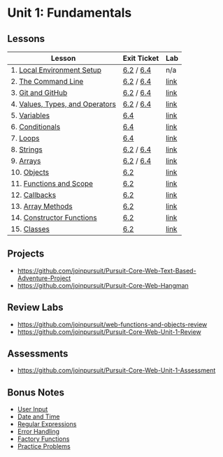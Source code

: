# Unit 1: Fundamentals

## Lessons

| Lesson | Exit Ticket | Lab |
| --- | --- | --- |
| 1. [Local Environment Setup](./local_environment/README.md) | [6.2](https://canvas.instructure.com/courses/1605748/quizzes/3937197) / [6.4](https://canvas.instructure.com/courses/1705731/assignments/12465198) | n/a |
| 2. [The Command Line](./the_command_line/README.md) | [6.2](https://canvas.instructure.com/courses/1705731/quizzes/4239876) / [6.4](https://canvas.instructure.com/courses/1705731/assignments/12465189) | [link](https://github.com/joinpursuit/PCNWLab-Command-Line/tree/454ec68e8986c55a977637f161991a1c02605f21) |
| 3. [Git and GitHub](./git_and_github/README.md) | [6.2](https://canvas.instructure.com/courses/1605748/quizzes/3869510) / [6.4](https://canvas.instructure.com/courses/1705731/assignments/12465190) | [link](https://github.com/joinpursuit/git_github_assignment) | 
| 4. [Values, Types, and Operators](./values_types_operators/README.md) | [6.2](https://canvas.instructure.com/courses/1705731/quizzes/4254541) / [6.4](https://canvas.instructure.com/courses/1705731/assignments/12501906) | [link](https://github.com/joinpursuit/values_types_operators_assignment/blob/master/README.md) |
| 5. [Variables](./variables/README.md) | [6.4](https://canvas.instructure.com/courses/1705731/quizzes/4276467) | [link](https://github.com/joinpursuit/variable_assignment/blob/master/README.md) |
| 6. [Conditionals](./conditionals/README.md) | [6.4](https://canvas.instructure.com/courses/1705731/assignments/12565344) | [link](https://github.com/joinpursuit/conditional_assignment/blob/master/README.md) |
| 7. [Loops](./loops/README.md) | [6.4](https://canvas.instructure.com/courses/1705731/quizzes/4283869) | [link](https://github.com/joinpursuit/loops_assignment/blob/master/README.md) |
| 8. [Strings](./strings/README.md) | [6.2](https://canvas.instructure.com/courses/1605748/quizzes/3988761) / [6.4](https://canvas.instructure.com/courses/1705731/assignments/12465181) | [link](https://github.com/joinpursuit/string_assignment/blob/master/README.md) |
| 9. [Arrays](./arrays/README.md) | [6.2](https://canvas.instructure.com/courses/1605748/quizzes/3996803) / [6.4](https://canvas.instructure.com/courses/1705731/assignments/12465199) | [link](https://github.com/joinpursuit/arrays_assignment) |
| 10. [Objects](./objects/README.md) | [6.2](https://canvas.instructure.com/courses/1605748/quizzes/4005988) | [link](https://github.com/joinpursuit/Pursuit-Core-Web-Objects-Lab) |
| 11. [Functions and Scope](./functions/README.md) | [6.2](https://canvas.instructure.com/courses/1605748/quizzes/4006749) | [link](https://github.com/joinpursuit/functions_and_scope_assignment/blob/master/README.md) |
| 12. [Callbacks](https://github.com/joinpursuit/Pursuit-Core-Web/blob/6_2/fundamentals/callbacks/README.md) | [6.2](https://canvas.instructure.com/courses/1605748/quizzes/4012741) | [link](https://github.com/joinpursuit/callback_assignment/blob/master/README.md) |
| 13. [Array Methods](./array_methods/README.md) | [6.2](https://canvas.instructure.com/courses/1605748/quizzes/4026758) | [link](https://github.com/joinpursuit/array_methods_assignment/blob/master/README.md) |
| 14. [Constructor Functions](./constructor_functions/README.md) | [6.2](https://canvas.instructure.com/courses/1605748/quizzes/4046242) | [link](https://github.com/joinpursuit/constructor_assignment/blob/master/README.md) |
| 15. [Classes](./classes/README.md) | [6.2](https://canvas.instructure.com/courses/1605748/quizzes/4046241) | [link](https://github.com/joinpursuit/classes_assignment/blob/master/README.md) |

## Projects

- https://github.com/joinpursuit/Pursuit-Core-Web-Text-Based-Adventure-Project
- https://github.com/joinpursuit/Pursuit-Core-Web-Hangman

## Review Labs

- https://github.com/joinpursuit/web-functions-and-objects-review
- https://github.com/joinpursuit/Pursuit-Core-Web-Unit-1-Review

## Assessments

- https://github.com/joinpursuit/Pursuit-Core-Web-Unit-1-Assessment

## Bonus Notes

* [User Input](./user_input/README.md)
* [Date and Time](./date_and_time/README.md)
* [Regular Expressions](./regex/README.md)
* [Error Handling](./error_handling/README.md)
* [Factory Functions](./factory_functions/README.md)
* [Practice Problems](./practice_problems/unit_1_practice_problems.md)
